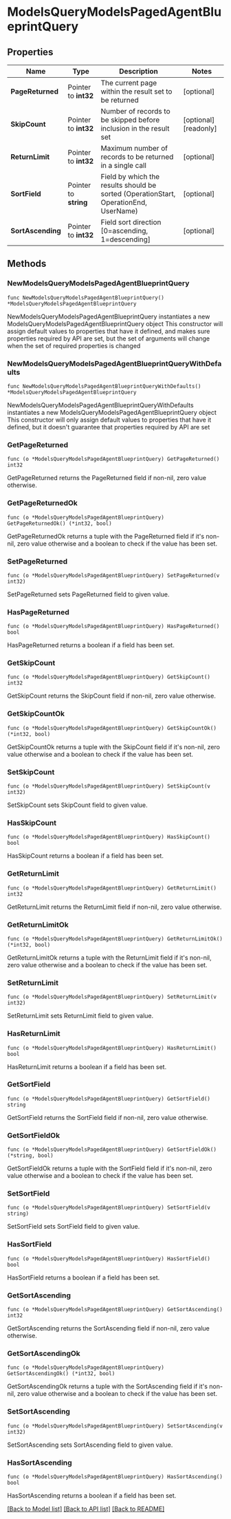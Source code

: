 # ModelsQueryModelsPagedAgentBlueprintQuery

## Properties

Name | Type | Description | Notes
------------ | ------------- | ------------- | -------------
**PageReturned** | Pointer to **int32** | The current page within the result set to be returned | [optional] 
**SkipCount** | Pointer to **int32** | Number of records to be skipped before inclusion in the result set | [optional] [readonly] 
**ReturnLimit** | Pointer to **int32** | Maximum number of records to be returned in a single call | [optional] 
**SortField** | Pointer to **string** | Field by which the results should be sorted (OperationStart, OperationEnd, UserName) | [optional] 
**SortAscending** | Pointer to **int32** | Field sort direction [0&#x3D;ascending, 1&#x3D;descending] | [optional] 

## Methods

### NewModelsQueryModelsPagedAgentBlueprintQuery

`func NewModelsQueryModelsPagedAgentBlueprintQuery() *ModelsQueryModelsPagedAgentBlueprintQuery`

NewModelsQueryModelsPagedAgentBlueprintQuery instantiates a new ModelsQueryModelsPagedAgentBlueprintQuery object
This constructor will assign default values to properties that have it defined,
and makes sure properties required by API are set, but the set of arguments
will change when the set of required properties is changed

### NewModelsQueryModelsPagedAgentBlueprintQueryWithDefaults

`func NewModelsQueryModelsPagedAgentBlueprintQueryWithDefaults() *ModelsQueryModelsPagedAgentBlueprintQuery`

NewModelsQueryModelsPagedAgentBlueprintQueryWithDefaults instantiates a new ModelsQueryModelsPagedAgentBlueprintQuery object
This constructor will only assign default values to properties that have it defined,
but it doesn't guarantee that properties required by API are set

### GetPageReturned

`func (o *ModelsQueryModelsPagedAgentBlueprintQuery) GetPageReturned() int32`

GetPageReturned returns the PageReturned field if non-nil, zero value otherwise.

### GetPageReturnedOk

`func (o *ModelsQueryModelsPagedAgentBlueprintQuery) GetPageReturnedOk() (*int32, bool)`

GetPageReturnedOk returns a tuple with the PageReturned field if it's non-nil, zero value otherwise
and a boolean to check if the value has been set.

### SetPageReturned

`func (o *ModelsQueryModelsPagedAgentBlueprintQuery) SetPageReturned(v int32)`

SetPageReturned sets PageReturned field to given value.

### HasPageReturned

`func (o *ModelsQueryModelsPagedAgentBlueprintQuery) HasPageReturned() bool`

HasPageReturned returns a boolean if a field has been set.

### GetSkipCount

`func (o *ModelsQueryModelsPagedAgentBlueprintQuery) GetSkipCount() int32`

GetSkipCount returns the SkipCount field if non-nil, zero value otherwise.

### GetSkipCountOk

`func (o *ModelsQueryModelsPagedAgentBlueprintQuery) GetSkipCountOk() (*int32, bool)`

GetSkipCountOk returns a tuple with the SkipCount field if it's non-nil, zero value otherwise
and a boolean to check if the value has been set.

### SetSkipCount

`func (o *ModelsQueryModelsPagedAgentBlueprintQuery) SetSkipCount(v int32)`

SetSkipCount sets SkipCount field to given value.

### HasSkipCount

`func (o *ModelsQueryModelsPagedAgentBlueprintQuery) HasSkipCount() bool`

HasSkipCount returns a boolean if a field has been set.

### GetReturnLimit

`func (o *ModelsQueryModelsPagedAgentBlueprintQuery) GetReturnLimit() int32`

GetReturnLimit returns the ReturnLimit field if non-nil, zero value otherwise.

### GetReturnLimitOk

`func (o *ModelsQueryModelsPagedAgentBlueprintQuery) GetReturnLimitOk() (*int32, bool)`

GetReturnLimitOk returns a tuple with the ReturnLimit field if it's non-nil, zero value otherwise
and a boolean to check if the value has been set.

### SetReturnLimit

`func (o *ModelsQueryModelsPagedAgentBlueprintQuery) SetReturnLimit(v int32)`

SetReturnLimit sets ReturnLimit field to given value.

### HasReturnLimit

`func (o *ModelsQueryModelsPagedAgentBlueprintQuery) HasReturnLimit() bool`

HasReturnLimit returns a boolean if a field has been set.

### GetSortField

`func (o *ModelsQueryModelsPagedAgentBlueprintQuery) GetSortField() string`

GetSortField returns the SortField field if non-nil, zero value otherwise.

### GetSortFieldOk

`func (o *ModelsQueryModelsPagedAgentBlueprintQuery) GetSortFieldOk() (*string, bool)`

GetSortFieldOk returns a tuple with the SortField field if it's non-nil, zero value otherwise
and a boolean to check if the value has been set.

### SetSortField

`func (o *ModelsQueryModelsPagedAgentBlueprintQuery) SetSortField(v string)`

SetSortField sets SortField field to given value.

### HasSortField

`func (o *ModelsQueryModelsPagedAgentBlueprintQuery) HasSortField() bool`

HasSortField returns a boolean if a field has been set.

### GetSortAscending

`func (o *ModelsQueryModelsPagedAgentBlueprintQuery) GetSortAscending() int32`

GetSortAscending returns the SortAscending field if non-nil, zero value otherwise.

### GetSortAscendingOk

`func (o *ModelsQueryModelsPagedAgentBlueprintQuery) GetSortAscendingOk() (*int32, bool)`

GetSortAscendingOk returns a tuple with the SortAscending field if it's non-nil, zero value otherwise
and a boolean to check if the value has been set.

### SetSortAscending

`func (o *ModelsQueryModelsPagedAgentBlueprintQuery) SetSortAscending(v int32)`

SetSortAscending sets SortAscending field to given value.

### HasSortAscending

`func (o *ModelsQueryModelsPagedAgentBlueprintQuery) HasSortAscending() bool`

HasSortAscending returns a boolean if a field has been set.


[[Back to Model list]](../README.md#documentation-for-models) [[Back to API list]](../README.md#documentation-for-api-endpoints) [[Back to README]](../README.md)


